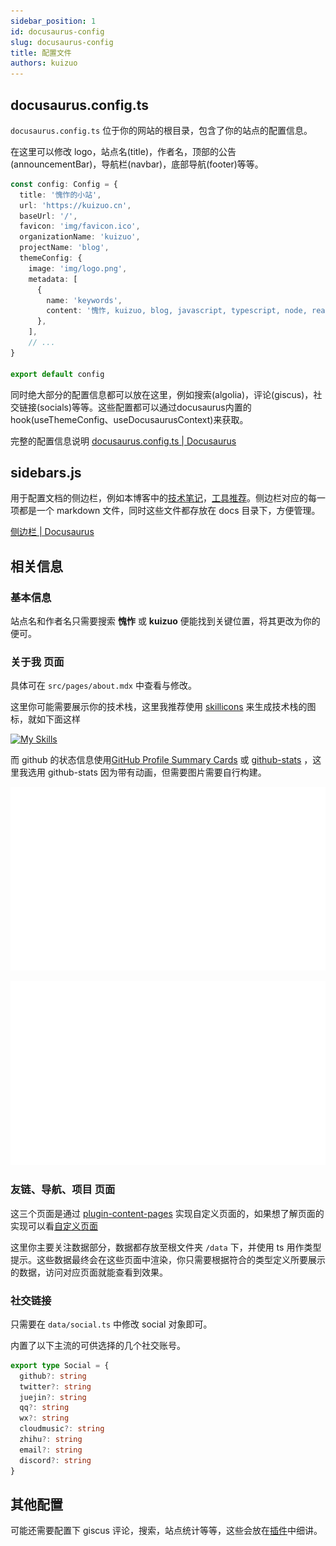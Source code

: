 ```yaml
---
sidebar_position: 1
id: docusaurus-config
slug: docusaurus-config
title: 配置文件
authors: kuizuo
---
```


## docusaurus.config.ts

`docusaurus.config.ts` 位于你的网站的根目录，包含了你的站点的配置信息。

在这里可以修改 logo，站点名(title)，作者名，顶部的公告(announcementBar)，导航栏(navbar)，底部导航(footer)等等。

```typescript title='docusaurus.config.ts' icon='logos:docusaurus'
const config: Config = {
  title: '愧怍的小站',
  url: 'https://kuizuo.cn',
  baseUrl: '/',
  favicon: 'img/favicon.ico',
  organizationName: 'kuizuo',
  projectName: 'blog',
  themeConfig: {
    image: 'img/logo.png',
    metadata: [
      {
        name: 'keywords',
        content: '愧怍, kuizuo, blog, javascript, typescript, node, react, vue, web, 前端, 后端',
      },
    ],
    // ...
}

export default config
```

同时绝大部分的配置信息都可以放在这里，例如搜索(algolia)，评论(giscus)，社交链接(socials)等等。这些配置都可以通过docusaurus内置的hook(useThemeConfig、useDocusaurusContext)来获取。

完整的配置信息说明 [docusaurus.config.ts | Docusaurus](https://docusaurus.io/zh-CN/docs/api/docusaurus-config)

## sidebars.js

用于配置文档的侧边栏，例如本博客中的[技术笔记](https://kuizuo.cn/docs/skill/)，[工具推荐](https://kuizuo.cn/docs/tools/)。侧边栏对应的每一项都是一个 markdown 文件，同时这些文件都存放在 docs 目录下，方便管理。

[侧边栏 | Docusaurus](https://docusaurus.io/zh-CN/docs/sidebar)

## 相关信息

### 基本信息

站点名和作者名只需要搜索 **愧怍** 或 **kuizuo** 便能找到关键位置，将其更改为你的便可。

### 关于我 页面

具体可在 `src/pages/about.mdx` 中查看与修改。

这里你可能需要展示你的技术栈，这里我推荐使用 [skillicons](https://skillicons.dev/) 来生成技术栈的图标，就如下面这样

[![My Skills](https://skillicons.dev/icons?i=ts,nodejs,vue,nuxt,react,nextjs,tailwind,nestjs,prisma,postgres,redis,supabase,rust,wasm,vscode)](https://skillicons.dev)

而 github 的状态信息使用[GitHub Profile Summary Cards](https://github-profile-summary-cards.vercel.app/demo.html) 或 [github-stats](https://github.com/jstrieb/github-stats) ，这里我选用 github-stats 因为带有动画，但需要图片需要自行构建。

![](https://raw.githubusercontent.com/kuizuo/github-stats/master/generated/overview.svg#gh-light-mode-only)

![](https://raw.githubusercontent.com/kuizuo/github-stats/master/generated/languages.svg#gh-light-mode-only)

### 友链、导航、项目 页面

这三个页面是通过 [plugin-content-pages](https://docusaurus.io/zh-CN/docs/api/plugins/@docusaurus/plugin-content-pages) 实现自定义页面的，如果想了解页面的实现可以看[自定义页面](./style.md)

这里你主要关注数据部分，数据都存放至根文件夹 `/data` 下，并使用 ts 用作类型提示。这些数据最终会在这些页面中渲染，你只需要根据符合的类型定义所要展示的数据，访问对应页面就能查看到效果。

### 社交链接

只需要在 `data/social.ts` 中修改 social 对象即可。

内置了以下主流的可供选择的几个社交账号。

```typescript title='social.ts' icon='logos:typescript-icon'
export type Social = {
  github?: string
  twitter?: string
  juejin?: string
  qq?: string
  wx?: string
  cloudmusic?: string
  zhihu?: string
  email?: string
  discord?: string
}
```

## 其他配置

可能还需要配置下 giscus 评论，搜索，站点统计等等，这些会放在[插件](/docs/docusaurus-plugin)中细讲。